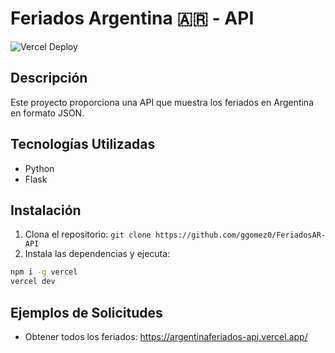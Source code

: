 # Feriados Argentina :argentina: - API
![Vercel Deploy](https://therealsujitk-vercel-badge.vercel.app/?app=argentinaferiados-api&style=for-the-badge)
## Descripción

Este proyecto proporciona una API que muestra los feriados en Argentina en formato JSON.

## Tecnologías Utilizadas

- Python
- Flask

## Instalación

1. Clona el repositorio: `git clone https://github.com/ggomez0/FeriadosAR-API`
2. Instala las dependencias y ejecuta: 
```bash
npm i -g vercel
vercel dev
```

## Ejemplos de Solicitudes

- Obtener todos los feriados:
  https://argentinaferiados-api.vercel.app/

